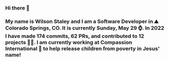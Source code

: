 ### Hi there 👋

### My name is Wilson Staley and I am a Software Developer in ⛰ Colorado Springs, CO.  It is currently Sunday, May 29 ⌚. In 2022 I have made 174 commits, 62 PRs, and contributed to 12 projects 👨‍💻. I am currently working at Compassion International 🏢 to help release children from poverty in Jesus' name!